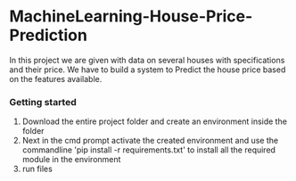 # MachineLearning-House-Price-Prediction
In this project we are given with data on several houses with specifications and their price. We have to build a system to Predict the house price based on the features available.

### Getting started
1. Download the entire project folder and create an environment inside the folder
2. Next in the cmd prompt activate the created environment and use the commandline 'pip install -r requirements.txt' to install all the required module in the environment
3. run files
